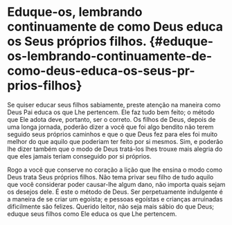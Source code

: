 # Eduque-os, lembrando continuamente de como Deus educa os Seus próprios filhos. {#eduque-os-lembrando-continuamente-de-como-deus-educa-os-seus-pr-prios-filhos}

Se quiser educar seus filhos sabiamente, preste atenção na maneira como Deus Pai educa os que Lhe pertencem. Ele faz tudo bem feito; o método que Ele adota deve, portanto, ser o correto. Os filhos de Deus, depois de uma longa jornada, poderão dizer a você que foi algo bendito não terem seguido seus próprios caminhos e que o que Deus fez para eles foi muito melhor do que aquilo que poderiam ter feito por si mesmos. Sim, e poderão lhe dizer também que o modo de Deus tratá-los lhes trouxe mais alegria do que eles jamais teriam conseguido por si próprios.

Rogo a você que conserve no coração a lição que lhe ensina o modo como Deus trata Seus próprios filhos. Não tema privar seu filho de tudo aquilo que você considerar poder causar-lhe algum dano, não importa quais sejam os desejos dele. É este o método de Deus. Ser perpetuamente indulgente é a maneira de se criar um egoísta; e pessoas egoístas e crianças arruinadas dificilmente são felizes. Querido leitor, não seja mais sábio do que Deus; eduque seus filhos como Ele educa os que Lhe pertencem.